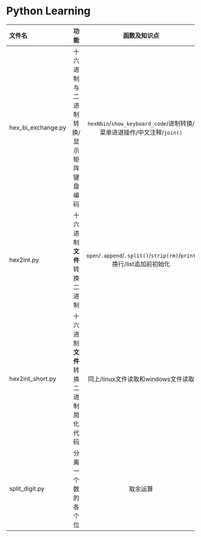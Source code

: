 Python Learning
=============
|文件名|功能|函数及知识点|
|:---|:------:|:-----:|
|hex_bi_exchange.py|十六进制与二进制转换/显示矩阵键盘编码|`hexNbin`/`show_keyboard_code`/进制转换/菜单进退操作/中文注释/`join()`|
|hex2int.py|十六进制**文件**转换二进制|`open`/`.append`/`.split()`/`strip(rm)`/`print`换行/list追加前初始化|
|hex2int_short.py|十六进制**文件**转换二进制简化代码|同上/linux文件读取和windows文件读取|
|split_digit.py|分离一个数的各个位|取余运算|
